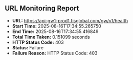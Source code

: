 ## URL Monitoring Report

- **URL:** https://api-gw1-prod1.fisglobal.com/gw/v1/health
- **Start Time:** 2025-08-16T17:34:55.265750
- **End Time:** 2025-08-16T17:34:55.416849
- **Total Time Taken:** 0.151099 seconds
- **HTTP Status Code:** 403
- **Status:** Failure
- **Failure Reason:** HTTP Status Code: 403
